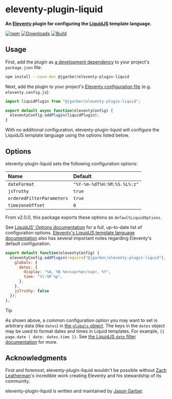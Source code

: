 # eleventy-plugin-liquid

**An [Eleventy](https://www.11ty.dev) plugin for configuring the [LiquidJS](https://liquidjs.com) template language.**

[![npm](https://img.shields.io/npm/v/@jgarber/eleventy-plugin-liquid.svg?logo=npm&style=for-the-badge)](https://www.npmjs.com/package/@jgarber/eleventy-plugin-liquid)
[![Downloads](https://img.shields.io/npm/dt/@jgarber/eleventy-plugin-liquid.svg?logo=npm&style=for-the-badge)](https://www.npmjs.com/package/@jgarber/eleventy-plugin-liquid)
[![Build](https://img.shields.io/github/actions/workflow/status/jgarber623/eleventy-plugin-liquid/ci.yml?branch=main&logo=github&style=for-the-badge)](https://github.com/jgarber623/eleventy-plugin-liquid/actions/workflows/ci.yml)

## Usage

First, add the plugin as [a development dependency](https://docs.npmjs.com/cli/configuring-npm/package-json#devdependencies) to your project's `package.json` file:

```sh
npm install --save-dev @jgarber/eleventy-plugin-liquid
```

Next, add the plugin to your project's [Eleventy configuration file](https://www.11ty.dev/docs/config#default-filenames) (e.g. `eleventy.config.js`):

```js
import liquidPlugin from "@jgarber/eleventy-plugin-liquid";

export default async function(eleventyConfig) {
  eleventyConfig.addPlugin(liquidPlugin);
}
```

With no additional configuration, eleventy-plugin-liquid will configure the LiquidJS template language using the options listed below.

## Options

eleventy-plugin-liquid sets the following configuration options:

| Name                      | Default                     |
|:--------------------------|:----------------------------|
| `dateFormat`              | `"%Y-%m-%dT%H:%M:%S.%L%:z"` |
| `jsTruthy`                | `true`                      |
| `orderedFilterParameters` | `true`                      |
| `timezoneOffset`          | `0`                         |

From v2.0.0, this package exports these options as `defaultLiquidOptions`.

See [LiquidJS' Options documentation](https://liquidjs.com/tutorials/options.html) for a full, up-to-date list of configuration options. [Eleventy's LiquidJS template language documentation](https://www.11ty.dev/docs/languages/liquid/) also has several important notes regarding Eleventy's default configuration.

```js
export default function(eleventyConfig) {
  eleventyConfig.addPlugin(require("@jgarber/eleventy-plugin-liquid"), {
    globals: {
      dates: {
        display: "%A, %B %e<sup>%q</sup>, %Y",
        time: "%l:%M %p",
      },
    },
    jsTruthy: false
  });
};
```

> [!TIP]
> As shown above, a common configuration option you may want to set is arbitrary data (like `dates`) in [the `globals` object](https://liquidjs.com/tutorials/options.html#globals). The keys in the `dates` object may be used to format dates and times in Liquid templates. For example, `{{ page.date | date: dates.time }}`. See [the LiquidJS `date` filter documentation](https://liquidjs.com/filters/date.html) for more.

## Acknowledgments

First and foremost, eleventy-plugin-liquid wouldn't be possible without [Zach Leatherman](https://www.zachleat.com)'s incredible work creating Eleventy and his stewardship of its community.

eleventy-plugin-liquid is written and maintained by [Jason Garber](https://sixtwothree.org).
